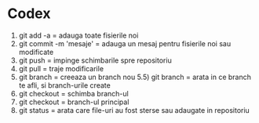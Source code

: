 # Codex
1) git add -a  = adauga toate fisierile noi
2) git commit -m 'mesaje' = adauga un mesaj pentru fisierile noi sau modificate
3) git push = impinge schimbarile spre repositoriu
4) git pull = traje modificarile
5) git branch <nume> = creeaza un branch nou
5.5) git branch = arata in ce branch te afli, si branch-urile create
6) git checkout <nume branch> = schimba branch-ul
7) git checkout = branch-ul principal
8) git status = arata care file-uri au fost sterse sau adaugate in repositoriu
